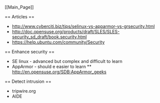 [[Main_Page]]


== Articles ==

* http://www.cyberciti.biz/tips/selinux-vs-apparmor-vs-grsecurity.html
* http://doc.opensuse.org/products/draft/SLES/SLES-security_sd_draft/book.security.html
* https://help.ubuntu.com/community/Security


== Enhance security ==


* SE linux - advanced but complex and difficult to learn
* AppArmor - should e easier to learn
** http://en.opensuse.org/SDB:AppArmor_geeks

== Detect intrusion ==

* tripwire.org
* AIDE
